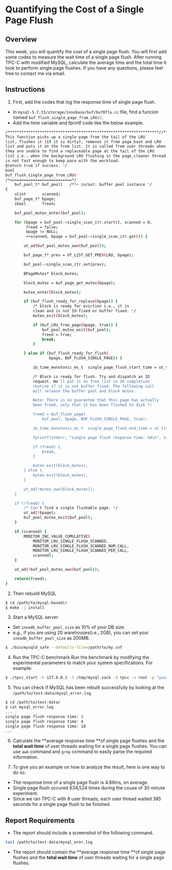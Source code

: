 # Quantifying the Cost of a Single Page Flush

## Overview
This week, you will quantify the cost of a single page flush. You will first add some codes to measure the wait time of a single page flush. After running TPC-C with modified MySQL, calculate the average time and the total time it took to perform single page flushes. If you have any questions, please feel free to contact me via email.


## Instructions

1. First, add the codes that log the response time of single page flush.
- In ```mysql-5.7.33/storage/innobase/buf/buf0flu.cc``` file, find a funcion named ``buf_flush_single_page_from_LRU()``.
- Add the time variable and fprintf code like the below example.
```bash
/******************************************************************//**
This function picks up a single page from the tail of the LRU
list, flushes it (if it is dirty), removes it from page_hash and LRU
list and puts it on the free list. It is called from user threads when
they are unable to find a replaceable page at the tail of the LRU
list i.e.: when the background LRU flushing in the page_cleaner thread
is not fast enough to keep pace with the workload.
@return true if success. */
bool
buf_flush_single_page_from_LRU(
/*===========================*/
	buf_pool_t*	buf_pool)	/*!< in/out: buffer pool instance */
{
	ulint		scanned;
	buf_page_t*	bpage;
	ibool		freed;

	buf_pool_mutex_enter(buf_pool);

	for (bpage = buf_pool->single_scan_itr.start(), scanned = 0,
	     freed = false;
	     bpage != NULL;
	     ++scanned, bpage = buf_pool->single_scan_itr.get()) {

		ut_ad(buf_pool_mutex_own(buf_pool));

		buf_page_t*	prev = UT_LIST_GET_PREV(LRU, bpage);

		buf_pool->single_scan_itr.set(prev);

		BPageMutex*	block_mutex;

		block_mutex = buf_page_get_mutex(bpage);

		mutex_enter(block_mutex);

		if (buf_flush_ready_for_replace(bpage)) {
			/* block is ready for eviction i.e., it is
			clean and is not IO-fixed or buffer fixed. */
			mutex_exit(block_mutex);

			if (buf_LRU_free_page(bpage, true)) {
				buf_pool_mutex_exit(buf_pool);
				freed = true;
				break;
			}

		} else if (buf_flush_ready_for_flush(
				   bpage, BUF_FLUSH_SINGLE_PAGE)) {

			ib_time_monotonic_ms_t	single_page_flush_start_time = ut_time_monotonic_ms(); //added line

			/* Block is ready for flush. Try and dispatch an IO
			request. We'll put it on free list in IO completion
			routine if it is not buffer fixed. The following call
			will release the buffer pool and block mutex.

			Note: There is no guarantee that this page has actually
			been freed, only that it has been flushed to disk */

			freed = buf_flush_page(
				buf_pool, bpage, BUF_FLUSH_SINGLE_PAGE, true);

			ib_time_monotonic_ms_t	single_page_flush_end_time = ut_time_monotonic_ms();	//added line

			fprintf(stderr, "single page flush response time: %d\n", single_page_flush_end_time-single_page_flush_start_time); //added line

			if (freed) {
				break;
			}

			mutex_exit(block_mutex);
		} else {
			mutex_exit(block_mutex);
		}

		ut_ad(!mutex_own(block_mutex));
	}

	if (!freed) {
		/* Can't find a single flushable page. */
		ut_ad(!bpage);
		buf_pool_mutex_exit(buf_pool);
	}

	if (scanned) {
		MONITOR_INC_VALUE_CUMULATIVE(
			MONITOR_LRU_SINGLE_FLUSH_SCANNED,
			MONITOR_LRU_SINGLE_FLUSH_SCANNED_NUM_CALL,
			MONITOR_LRU_SINGLE_FLUSH_SCANNED_PER_CALL,
			scanned);
	}

	ut_ad(!buf_pool_mutex_own(buf_pool));

	return(freed);
}

```

2. Then rebuild MySQL 

```bash
$ cd /path/to/mysql-basedir
$ make -j install
```

3. Start a MySQL server
- Set ``innodb_buffer_pool_size`` as 10% of your DB size. 
- e.g., if you are using 20 warehouses(i.e., 2GB), you can set your ``innodb_buffer_pool_size`` as 200MB. 
```bash
$ ./bin/mysqld_safe --defaults-file=/path/to/my.cnf
```

4. Run the TPC-C benchmark
Run the benchmark by modifying the experimental parameters to match your system specifications. For example:
```bash
$ ./tpcc_start -h 127.0.0.1 -S /tmp/mysql.sock -d tpcc -u root -p "yourPassword" -w 20 -c 8 -r 10 -l 1200 | tee tpcc-result.txt
```

5. You can check if MySQL has been rebuilt successfully by looking at the ``/path/to/test-data/mysql_error.log``. 
```bash
$ cd /path/to/test-data/
$ cat mysql_error.log
...
single page flush response time: 1
single page flush response time: 4
single page flush response time: 10
...
```

6. Calculate the **average response time **of single page flushes and the **total wait time** of user threads waiting for a single page flushes. You can use ``awk`` command and ``grep`` command to easily parse the required information.

7. To give you an example on how to analyze the result, here is one way to do so.
- The response time of a single page flush is 4.86ms, on average.
- Single page flush occured 634,524 times during the couse of 30 minute experiment.
- Since we ran TPC-C with 8 user threads, each user thread waited 385 seconds for a single page flush to be finished.

## Report Requirements
- The report should include a screenshot of the following command.
```bash
tail /path/to/test-data/mysql_eror.log
```
- The report should contain the **average response time **of single page flushes and the **total wait time** of user threads waiting for a single page flushes.

